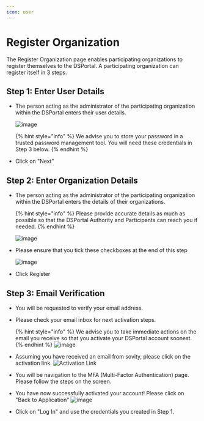 ```yaml
---
icon: user
---
```


# Register Organization

The Register Organization page enables participating organizations to register themselves to the DSPortal. A participating organization can register itself in 3 steps.

## Step 1: Enter User Details

* The person acting as the administrator of the participating organization within the DSPortal enters their user details.

  ![image](https://github.com/user-attachments/assets/f7613a09-d246-45d7-92ff-4195bcfd9252)

  {% hint style="info" %} We advise you to store your password in a trusted password management tool. You will need these credentials in Step 3 below. {% endhint %}

* Click on "Next"

## Step 2: Enter Organization Details

* The person acting as the administrator of the participating organization within the DSPortal enters the details of their organizations.

  {% hint style="info" %} Please provide accurate details as much as possible so that the DSPortal Authority and Participants can reach you if needed. {% endhint %} 

  ![image](https://github.com/user-attachments/assets/efc4fa6d-0187-4df7-beab-a6a7a8340534)

* Please ensure that you tick these checkboxes at the end of this step

  ![image](https://github.com/user-attachments/assets/b18e90f6-4662-4487-94df-8357b00e987f)

* Click Register

## Step 3: Email Verification

* You will be requested to verify your email address.
* Please check your email inbox for next activation steps.

   {% hint style="info" %} We advise you to take immediate actions on the email you receive so that you activate your DSPortal account soonest. {% endhint %} 
  ![image](https://github.com/user-attachments/assets/4e037412-1f8f-4ada-bf61-a6cd88e08824)
* Assuming you have received an email from sovity, please click on the activation link.
  ![Activation Link](https://github.com/user-attachments/assets/70932d91-1448-4761-b086-f1e495701d95)
* You will be navigation to the MFA (Multi-Factor Authentication) page. Please follow the steps on the screen.
* You have now successfully activated your account! Please click on "Back to Application"
  ![image](https://github.com/user-attachments/assets/1c0fc627-113b-482c-901a-a7e006b55770)
* Click on "Log In" and use the credentials you created in Step 1.




